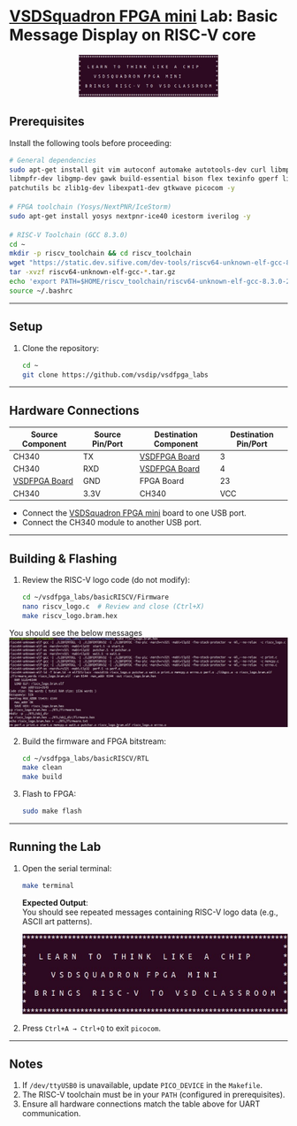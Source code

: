 # [VSDSquadron FPGA mini](https://www.vlsisystemdesign.com/vsdsquadronfm/) Lab: Basic Message Display on RISC-V core
<div align="center">
  <img src="display_using_riscv.jpg" alt="RISC-V Logo" width="50%"/>
</div>

## Prerequisites
Install the following tools before proceeding:
```bash
# General dependencies
sudo apt-get install git vim autoconf automake autotools-dev curl libmpc-dev \
libmpfr-dev libgmp-dev gawk build-essential bison flex texinfo gperf libtool \
patchutils bc zlib1g-dev libexpat1-dev gtkwave picocom -y

# FPGA toolchain (Yosys/NextPNR/IceStorm)
sudo apt-get install yosys nextpnr-ice40 icestorm iverilog -y

# RISC-V Toolchain (GCC 8.3.0)
cd ~
mkdir -p riscv_toolchain && cd riscv_toolchain
wget "https://static.dev.sifive.com/dev-tools/riscv64-unknown-elf-gcc-8.3.0-2019.08.0-x86_64-linux-ubuntu14.tar.gz"
tar -xvzf riscv64-unknown-elf-gcc-*.tar.gz
echo 'export PATH=$HOME/riscv_toolchain/riscv64-unknown-elf-gcc-8.3.0-2019.08.0-x86_64-linux-ubuntu14/bin:$PATH' >> ~/.bashrc
source ~/.bashrc
 ```
---

## Setup
1. Clone the repository:
   ```bash
   cd ~
   git clone https://github.com/vsdip/vsdfpga_labs
   ```

---

## Hardware Connections
| Source Component | Source Pin/Port | Destination Component       | Destination Pin/Port |
|------------------|-----------------|------------------------------|----------------------|
| CH340            | TX              | [VSDFPGA Board](https://www.vlsisystemdesign.com/vsdsquadronfm/)  | 3                    |
| CH340            | RXD             | [VSDFPGA Board](https://www.vlsisystemdesign.com/vsdsquadronfm/)  | 4                    |
| [VSDFPGA Board](https://www.vlsisystemdesign.com/vsdsquadronfm/)       | GND             | FPGA Board                   | 23                   |
| CH340            | 3.3V            | CH340                        | VCC                  |

- Connect the [VSDSquadron FPGA mini](https://www.vlsisystemdesign.com/vsdsquadronfm/) board to one USB port.
- Connect the CH340 module to another USB port.

---

## Building & Flashing
1. Review the RISC-V logo code (do not modify):
   ```bash
   cd ~/vsdfpga_labs/basicRISCV/Firmware
   nano riscv_logo.c  # Review and close (Ctrl+X)
   make riscv_logo.bram.hex
   ```
You should see the below messages
![Make RISC-V output](make_riscv.jpg)

2. Build the firmware and FPGA bitstream:
   ```bash
   cd ~/vsdfpga_labs/basicRISCV/RTL
   make clean
   make build
   ```

3. Flash to FPGA:
   ```bash
   sudo make flash
   ```

---

## Running the Lab
1. Open the serial terminal:
   ```bash
   make terminal
   ```
   **Expected Output**:  
   You should see repeated messages containing RISC-V logo data (e.g., ASCII art patterns).
   
   ![RISC-V Logo](display_using_riscv.jpg)
   

3. Press `Ctrl+A → Ctrl+Q` to exit `picocom`.

---

## Notes
1. If `/dev/ttyUSB0` is unavailable, update `PICO_DEVICE` in the `Makefile`.
2. The RISC-V toolchain must be in your `PATH` (configured in prerequisites).
3. Ensure all hardware connections match the table above for UART communication.

